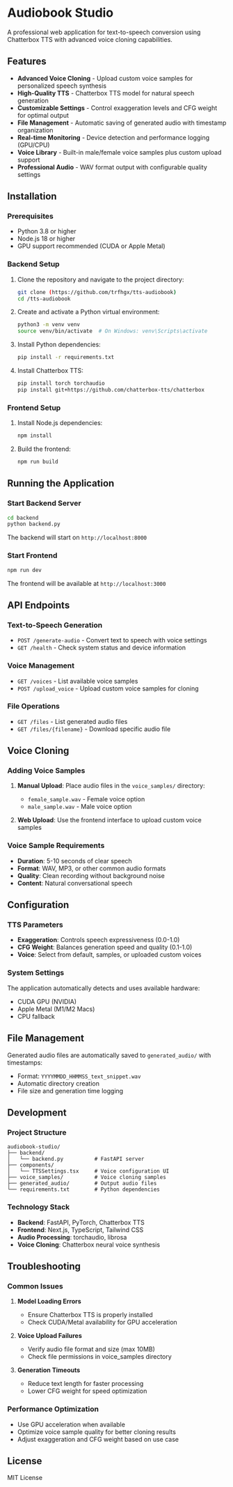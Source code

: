 # Audiobook Studio

A professional web application for text-to-speech conversion using Chatterbox TTS with advanced voice cloning capabilities.

## Features

- **Advanced Voice Cloning** - Upload custom voice samples for personalized speech synthesis
- **High-Quality TTS** - Chatterbox TTS model for natural speech generation
- **Customizable Settings** - Control exaggeration levels and CFG weight for optimal output
- **File Management** - Automatic saving of generated audio with timestamp organization
- **Real-time Monitoring** - Device detection and performance logging (GPU/CPU)
- **Voice Library** - Built-in male/female voice samples plus custom upload support
- **Professional Audio** - WAV format output with configurable quality settings

## Installation

### Prerequisites

- Python 3.8 or higher
- Node.js 18 or higher
- GPU support recommended (CUDA or Apple Metal)

### Backend Setup

1. Clone the repository and navigate to the project directory:
   ```bash
   git clone (https://github.com/trfhgx/tts-audiobook)
   cd /tts-audiobook
   ```

2. Create and activate a Python virtual environment:
   ```bash
   python3 -m venv venv
   source venv/bin/activate  # On Windows: venv\Scripts\activate
   ```

3. Install Python dependencies:
   ```bash
   pip install -r requirements.txt
   ```

4. Install Chatterbox TTS:
   ```bash
   pip install torch torchaudio
   pip install git+https://github.com/chatterbox-tts/chatterbox
   ```

### Frontend Setup

1. Install Node.js dependencies:
   ```bash
   npm install
   ```

2. Build the frontend:
   ```bash
   npm run build
   ```

## Running the Application

### Start Backend Server

```bash
cd backend
python backend.py
```

The backend will start on `http://localhost:8000`

### Start Frontend

```bash
npm run dev
```

The frontend will be available at `http://localhost:3000`

## API Endpoints

### Text-to-Speech Generation
- `POST /generate-audio` - Convert text to speech with voice settings
- `GET /health` - Check system status and device information

### Voice Management
- `GET /voices` - List available voice samples
- `POST /upload_voice` - Upload custom voice samples for cloning

### File Operations
- `GET /files` - List generated audio files
- `GET /files/{filename}` - Download specific audio file

## Voice Cloning

### Adding Voice Samples

1. **Manual Upload**: Place audio files in the `voice_samples/` directory:
   - `female_sample.wav` - Female voice option
   - `male_sample.wav` - Male voice option

2. **Web Upload**: Use the frontend interface to upload custom voice samples

### Voice Sample Requirements

- **Duration**: 5-10 seconds of clear speech
- **Format**: WAV, MP3, or other common audio formats
- **Quality**: Clean recording without background noise
- **Content**: Natural conversational speech

## Configuration

### TTS Parameters

- **Exaggeration**: Controls speech expressiveness (0.0-1.0)
- **CFG Weight**: Balances generation speed and quality (0.1-1.0)
- **Voice**: Select from default, samples, or uploaded custom voices

### System Settings

The application automatically detects and uses available hardware:
- CUDA GPU (NVIDIA)
- Apple Metal (M1/M2 Macs)
- CPU fallback

## File Management

Generated audio files are automatically saved to `generated_audio/` with timestamps:
- Format: `YYYYMMDD_HHMMSS_text_snippet.wav`
- Automatic directory creation
- File size and generation time logging

## Development

### Project Structure

```
audiobook-studio/
├── backend/
│   └── backend.py          # FastAPI server
├── components/
│   └── TTSSettings.tsx     # Voice configuration UI
├── voice_samples/          # Voice cloning samples
├── generated_audio/        # Output audio files
└── requirements.txt        # Python dependencies
```

### Technology Stack

- **Backend**: FastAPI, PyTorch, Chatterbox TTS
- **Frontend**: Next.js, TypeScript, Tailwind CSS
- **Audio Processing**: torchaudio, librosa
- **Voice Cloning**: Chatterbox neural voice synthesis

## Troubleshooting

### Common Issues

1. **Model Loading Errors**
   - Ensure Chatterbox TTS is properly installed
   - Check CUDA/Metal availability for GPU acceleration

2. **Voice Upload Failures**
   - Verify audio file format and size (max 10MB)
   - Check file permissions in voice_samples directory

3. **Generation Timeouts**
   - Reduce text length for faster processing
   - Lower CFG weight for speed optimization

### Performance Optimization

- Use GPU acceleration when available
- Optimize voice sample quality for better cloning results
- Adjust exaggeration and CFG weight based on use case

## License

MIT License
